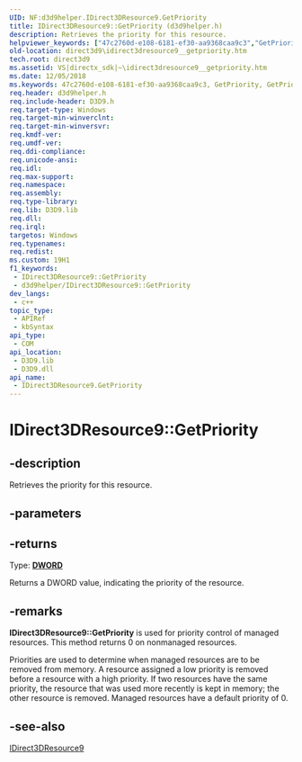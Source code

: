 ```yaml
---
UID: NF:d3d9helper.IDirect3DResource9.GetPriority
title: IDirect3DResource9::GetPriority (d3d9helper.h)
description: Retrieves the priority for this resource.
helpviewer_keywords: ["47c2760d-e108-6181-ef30-aa9368caa9c3","GetPriority","GetPriority method [Direct3D 9]","GetPriority method [Direct3D 9]","IDirect3DResource9 interface","IDirect3DResource9 interface [Direct3D 9]","GetPriority method","IDirect3DResource9.GetPriority","IDirect3DResource9::GetPriority","d3d9helper/IDirect3DResource9::GetPriority","direct3d9.idirect3dresource9__getpriority"]
old-location: direct3d9\idirect3dresource9__getpriority.htm
tech.root: direct3d9
ms.assetid: VS|directx_sdk|~\idirect3dresource9__getpriority.htm
ms.date: 12/05/2018
ms.keywords: 47c2760d-e108-6181-ef30-aa9368caa9c3, GetPriority, GetPriority method [Direct3D 9], GetPriority method [Direct3D 9],IDirect3DResource9 interface, IDirect3DResource9 interface [Direct3D 9],GetPriority method, IDirect3DResource9.GetPriority, IDirect3DResource9::GetPriority, d3d9helper/IDirect3DResource9::GetPriority, direct3d9.idirect3dresource9__getpriority
req.header: d3d9helper.h
req.include-header: D3D9.h
req.target-type: Windows
req.target-min-winverclnt: 
req.target-min-winversvr: 
req.kmdf-ver: 
req.umdf-ver: 
req.ddi-compliance: 
req.unicode-ansi: 
req.idl: 
req.max-support: 
req.namespace: 
req.assembly: 
req.type-library: 
req.lib: D3D9.lib
req.dll: 
req.irql: 
targetos: Windows
req.typenames: 
req.redist: 
ms.custom: 19H1
f1_keywords:
 - IDirect3DResource9::GetPriority
 - d3d9helper/IDirect3DResource9::GetPriority
dev_langs:
 - c++
topic_type:
 - APIRef
 - kbSyntax
api_type:
 - COM
api_location:
 - D3D9.lib
 - D3D9.dll
api_name:
 - IDirect3DResource9.GetPriority
---
```


# IDirect3DResource9::GetPriority


## -description

Retrieves the priority for this resource.

## -parameters

## -returns

Type: <b><a href="https://docs.microsoft.com/windows/desktop/WinProg/windows-data-types">DWORD</a></b>

Returns a DWORD value, indicating the priority of the resource.

## -remarks

<b>IDirect3DResource9::GetPriority</b> is used for priority control of managed resources. This method returns 0 on nonmanaged resources.

Priorities are used to determine when managed resources are to be removed from memory. A resource assigned a low priority is removed before a resource with a high priority. If two resources have the same priority, the resource that was used more recently is kept in memory; the other resource is removed. Managed resources have a default priority of 0.

## -see-also

<a href="https://docs.microsoft.com/windows/desktop/api/d3d9helper/nn-d3d9helper-idirect3dresource9">IDirect3DResource9</a>

